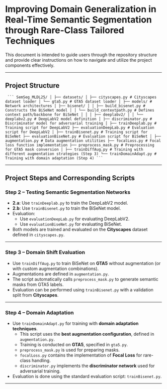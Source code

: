 # Improving Domain Generalization in Real-Time Semantic Segmentation through Rare-Class Tailored Techniques

This document is intended to guide users through the repository structure and provide clear instructions on how to navigate and utilize the project components effectively.

---

## Project Structure

<pre lang="markdown"><code> ``` SemSeg_MLDL25/ │ ├── datasets/ │ ├── cityscapes.py # Cityscapes dataset loader │ └── gta5.py # GTA5 dataset loader │ ├── models/ # Network architectures │ ├── bisenet/ │ │ ├── build_bisenet.py # Constructs the BiSeNet model │ │ └── build_contextpath.py # Defines context path/backbone for BiSeNet │ │ │ ├── deeplabv2/ │ │ └── deeplabv2.py # DeepLabV2 model definition │ ├── discriminator.py # Discriminator model for adversarial training │ ├── trainDeeplab.py # Training script for DeepLabV2 ├── evaluationDeepLab.py # Evaluation script for DeepLabV2 │ ├── trainBisenet.py # Training script for BiSeNet ├── evaluationBiseNet.py # Evaluation script for BiSeNet │ ├── augmentation.py # Data augmentation utilities ├── focalLoss.py # Focal loss function implementation ├── preprocess_mask.py # Preprocessing for GTA5 mask conversion │ ├── trainDiffAug.py # Training with different augmentation strategies (Step 3) └── trainDomainAdapt.py # Training with domain adaptation (Step 4) ``` </code></pre>

---

## Project Steps and Corresponding Scripts

### **Step 2 – Testing Semantic Segmentation Networks**
- **2.a**: Use `trainDeeplab.py` to train the DeepLabV2 model.
- **2.b**: Use `trainBisenet.py` to train the BiSeNet model.
- Evaluation:
  - Use `evaluationDeepLab.py` for evaluating DeepLabV2.
  - Use `evaluationBiseNet.py` for evaluating BiSeNet.
- Both models are trained and evaluated on the **Cityscapes** dataset defined in `cityscapes.py`.

---

### **Step 3 – Domain Shift Evaluation**
- Use `trainDiffAug.py` to train BiSeNet on **GTA5** without augmentation (or with custom augmentation combinations).
- Augmentations are defined in `augmentation.py`.
- The script automatically calls `preprocess_mask.py` to generate semantic masks from GTA5 labels.
- Evaluation can be performed using `trainBisenet.py` with a validation split from **Cityscapes**.

---

### **Step 4 – Domain Adaptation**
- Use `trainDomainAdapt.py` for training with **domain adaptation techniques**.
  - This script uses the **best augmentation configuration**, defined in `augmentation.py`.
  - Training is conducted on **GTA5**, specified in `gta5.py`.
  - `preprocess_mask.py` is used for preparing masks.
  - `focalLoss.py` contains the implementation of **Focal Loss** for rare-class handling.
  - `discriminator.py` implements the **discriminator network** used for adversarial training.
- Evaluation is done using the standard evaluation script: `trainBisenet.py`.

---


